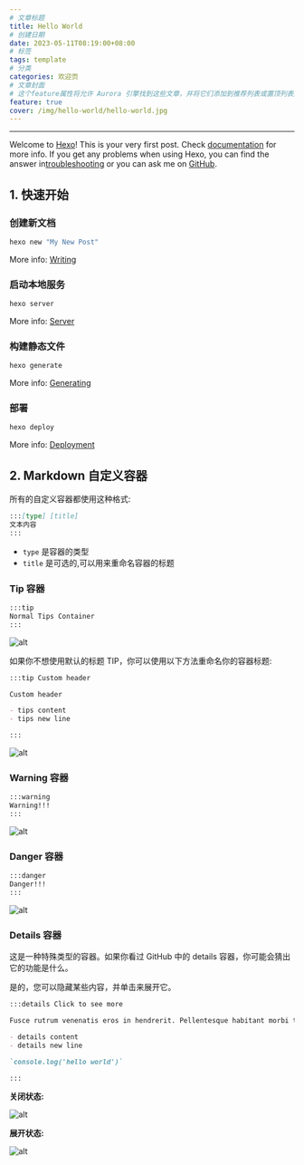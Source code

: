 ```yaml
---
# 文章标题
title: Hello World
# 创建日期
date: 2023-05-11T08:19:00+08:00
# 标签
tags: template
# 分类
categories: 欢迎页
# 文章封面
# 这个feature属性将允许 Aurora 引擎找到这些文章，并将它们添加到推荐列表或置顶列表数据中。使用推荐布局模式或置顶布局模式。
feature: true
cover: /img/hello-world/hello-world.jpg
---
```


---

Welcome to [Hexo](https://hexo.io/)! This is your very first post. Check [documentation](https://hexo.io/docs/) for more info. If you get any problems when using Hexo, you can find the answer in[troubleshooting](https://hexo.io/docs/troubleshooting.html) or you can ask me on [GitHub](https://github.com/hexojs/hexo/issues).

## 1. 快速开始

### 创建新文档

```bash
hexo new "My New Post"
```

More info: [Writing](https://hexo.io/docs/writing.html)

### 启动本地服务

```bash
hexo server
```

More info: [Server](https://hexo.io/docs/server.html)

### 构建静态文件

```bash
hexo generate
```

More info: [Generating](https://hexo.io/docs/generating.html)

### 部署

```bash
hexo deploy
```

More info: [Deployment](https://hexo.io/docs/one-command-deployment.html)

## 2. Markdown 自定义容器

所有的自定义容器都使用这种格式:

```md
:::[type] [title]
文本内容
:::
```

- `type` 是容器的类型
- `title` 是可选的,可以用来重命名容器的标题

### Tip 容器

```md
:::tip
Normal Tips Container
:::
```

![alt](/img/hello-world/tip.webp)

如果你不想使用默认的标题 TIP，你可以使用以下方法重命名你的容器标题:

```md
:::tip Custom header

Custom header

- tips content
- tips new line

:::
```

![alt](/img/hello-world/tip-rename.webp)

### Warning 容器

```md
:::warning
Warning!!!
:::
```

![alt](/img/hello-world/warning.webp)

### Danger 容器

```md
:::danger
Danger!!!
:::
```

![alt](/img/hello-world/danger.webp)

### Details 容器

这是一种特殊类型的容器。如果你看过 GitHub 中的 details 容器，你可能会猜出它的功能是什么。

是的，您可以隐藏某些内容，并单击来展开它。

```md
:::details Click to see more

Fusce rutrum venenatis eros in hendrerit. Pellentesque habitant morbi tristique senectus et netus et malesuada fames ac turpis egestas. Nullam eget risus egestas, aliquet ipsum sed, volutpat tortor. Proin finibus tortor ac mauris finibus rutrum. Nullam tincidunt arcu eu urna ullamcorper, eu ultricies turpis ornare. Morbi id sollicitudin orci. Proin lobortis vehicula nibh a ornare. Cras sodales eu ligula quis fermentum. Proin eu ultrices leo, quis iaculis justo. Sed dictum, nulla sit amet imperdiet commodo, libero sapien semper justo, ut lobortis elit nunc vitae ante. Nullam lobortis odio quam, ac condimentum elit posuere vitae. Sed ornare, odio et rutrum varius, lorem eros gravida urna, in pharetra sapien justo non magna.

- details content
- details new line

`console.log('hello world')`

:::
```

**关闭状态:**

![alt](/img/hello-world/detail.webp)

**展开状态:**

![alt](/img/hello-world/detail-opened.webp)
